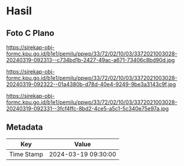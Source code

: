 # Hasil

## Foto C Plano

https://sirekap-obj-formc.kpu.go.id/b1e1/pemilu/ppwp/33/72/02/10/03/3372021003028-20240319-092313--c734bd1b-2427-49ac-a671-73406c8bd90d.jpg

https://sirekap-obj-formc.kpu.go.id/b1e1/pemilu/ppwp/33/72/02/10/03/3372021003028-20240319-092322--01a4380b-d78d-40e4-9249-9be3a3143c9f.jpg

https://sirekap-obj-formc.kpu.go.id/b1e1/pemilu/ppwp/33/72/02/10/03/3372021003028-20240319-092331--3fcf4ffc-8bd2-4ce5-a5c1-5c340e75e97a.jpg


## Metadata

| Key        | Value               |
| ---------- | ------------------- |
| Time Stamp | 2024-03-19 09:30:00 |



